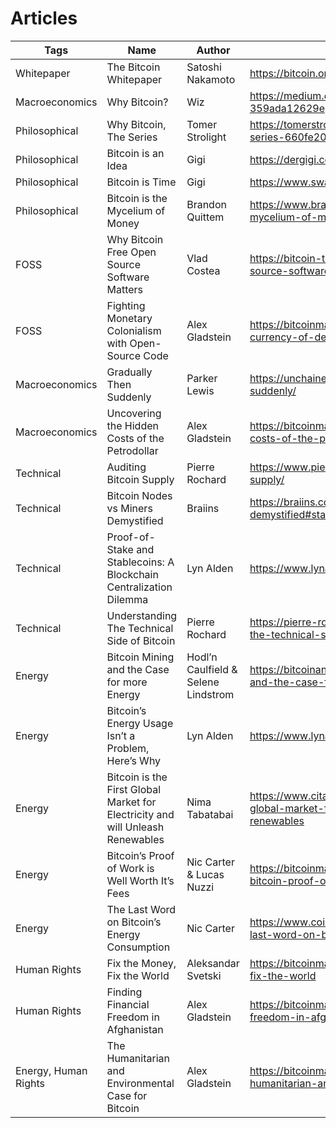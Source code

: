 # Articles

| Tags                 	| Name                                                                           	| Author                              	| Link                                                                                                     	|
|----------------------	|--------------------------------------------------------------------------------	|-------------------------------------	|----------------------------------------------------------------------------------------------------------	|
| Whitepaper           	| The Bitcoin Whitepaper                                                         	| Satoshi Nakamoto                    	| https://bitcoin.org/en/bitcoin-paper                                                              	|
| Macroeconomics       	| Why Bitcoin?                                                                   	| Wiz                                 	| https://medium.com/@wiz/why-bitcoin-359ada12629e                                                         	|
| Philosophical        	| Why Bitcoin, The Series                                                        	| Tomer Strolight                     	| https://tomerstrolight.medium.com/why-bitcoin-the-series-660fe20ec244                                    	|
| Philosophical        	| Bitcoin is an Idea                                                             	| Gigi                                	| https://dergigi.com/2021/06/13/bitcoin-is-an-idea/                                                       	|
| Philosophical        	| Bitcoin is Time                                                                	| Gigi                                	| https://www.swanbitcoin.com/bitcoin-is-time/                                                             	|
| Philosophical        	| Bitcoin is the Mycelium of Money                                               	| Brandon Quittem                     	| https://www.brandonquittem.com/bitcoin-is-the-mycelium-of-money/                                         	|
| FOSS                 	| Why Bitcoin Free Open Source Software Matters                                  	| Vlad Costea                         	| https://bitcoin-takeover.com/why-bitcoin-free-open-source-software-matters/amp/                          	|
| FOSS                 	| Fighting Monetary Colonialism with Open-Source Code                            	| Alex Gladstein                      	| https://bitcoinmagazine.com/culture/bitcoin-a-currency-of-decolonization                                 	|
| Macroeconomics       	| Gradually Then Suddenly                                                        	| Parker Lewis                        	| https://unchained.com/blog/category/gradually-then-suddenly/                                             	|
| Macroeconomics       	| Uncovering the Hidden Costs of the Petrodollar                                 	| Alex Gladstein                      	| https://bitcoinmagazine.com/culture/the-hidden-costs-of-the-petrodollar                                  	|
| Technical            	| Auditing Bitcoin Supply                                                        	| Pierre Rochard                      	| https://www.pierrerochard.com/auditing-bitcoin-supply/                                                   	|
| Technical            	| Bitcoin Nodes vs Miners Demystified                                            	| Braiins                             	| https://braiins.com/blog/bitcoin-nodes-vs-miners-demystified#start                                       	|
| Technical            	| Proof-of-Stake and Stablecoins: A Blockchain Centralization Dilemma            	| Lyn Alden                           	| https://www.lynalden.com/proof-of-stake/                                                                 	|
| Technical            	| Understanding The Technical Side of Bitcoin                                    	| Pierre Rochard                      	| https://pierre-rochard.medium.com/understanding-the-technical-side-of-bitcoin-2c212dd65c09               	|
| Energy               	| Bitcoin Mining and the Case for more Energy                                    	| Hodl’n Caulfield & Selene Lindstrom 	| https://bitcoinandenergy.medium.com/bitcoin-mining-and-the-case-for-more-energy-90094ce25fac             	|
| Energy               	| Bitcoin’s Energy Usage Isn’t a Problem, Here’s Why                             	| Lyn Alden                           	| https://www.lynalden.com/bitcoin-energy/                                                                 	|
| Energy               	| Bitcoin is the First Global Market for Electricity and will Unleash Renewables 	| Nima Tabatabai                      	| https://www.citadel21.com/bitcoin-is-the-first-global-market-for-electricity-and-will-unleash-renewables 	|
| Energy               	| Bitcoin’s Proof of Work is Well Worth It’s Fees                                	| Nic Carter & Lucas Nuzzi            	| https://bitcoinmagazine.com/business/the-value-of-bitcoin-proof-of-work                                  	|
| Energy               	| The Last Word on Bitcoin’s Energy Consumption                                  	| Nic Carter                          	| https://www.coindesk.com/business/2020/05/19/the-last-word-on-bitcoins-energy-consumption/               	|
| Human Rights         	| Fix the Money, Fix the World                                                   	| Aleksandar Svetski                  	| https://bitcoinmagazine.com/culture/fix-the-money-fix-the-world                                          	|
| Human Rights         	| Finding Financial Freedom in Afghanistan                                       	| Alex Gladstein                      	| https://bitcoinmagazine.com/culture/bitcoin-financial-freedom-in-afghanistan                             	|
| Energy, Human Rights 	| The Humanitarian and Environmental Case for Bitcoin                            	| Alex Gladstein                      	| https://bitcoinmagazine.com/culture/bitcoin-is-humanitarian-and-environmental                            	|